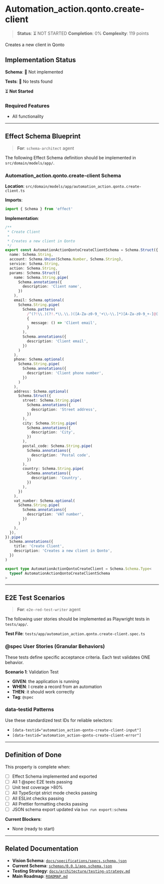 # Automation_action.qonto.create-client

> **Status**: ⏳ NOT STARTED
> **Completion**: 0%
> **Complexity**: 119 points

Creates a new client in Qonto

## Implementation Status

**Schema**: 🔴 Not implemented

**Tests**: 🔴 No tests found

⏳ **Not Started**

### Required Features

- All functionality

---

## Effect Schema Blueprint

> **For**: `schema-architect` agent

The following Effect Schema definition should be implemented in `src/domain/models/app/`.

### Automation_action.qonto.create-client Schema

**Location**: `src/domain/models/app/automation_action.qonto.create-client.ts`

**Imports**:

```typescript
import { Schema } from 'effect'
```

**Implementation**:

```typescript
/**
 * Create Client
 *
 * Creates a new client in Qonto
 */
export const AutomationActionQontoCreateClientSchema = Schema.Struct({
  name: Schema.String,
  account: Schema.Union(Schema.Number, Schema.String),
  service: Schema.String,
  action: Schema.String,
  params: Schema.Struct({
    name: Schema.String.pipe(
      Schema.annotations({
        description: 'Client name',
      })
    ),
    email: Schema.optional(
      Schema.String.pipe(
        Schema.pattern(
          /^(?!\\.)(?!.*\\.\\.)([A-Za-z0-9_'+\\-\\.]*)[A-Za-z0-9_+-]@([A-Za-z0-9][A-Za-z0-9\\-]*\\.)+[A-Za-z]{2,}$/,
          {
            message: () => 'Client email',
          }
        ),
        Schema.annotations({
          description: 'Client email',
        })
      )
    ),
    phone: Schema.optional(
      Schema.String.pipe(
        Schema.annotations({
          description: 'Client phone number',
        })
      )
    ),
    address: Schema.optional(
      Schema.Struct({
        street: Schema.String.pipe(
          Schema.annotations({
            description: 'Street address',
          })
        ),
        city: Schema.String.pipe(
          Schema.annotations({
            description: 'City',
          })
        ),
        postal_code: Schema.String.pipe(
          Schema.annotations({
            description: 'Postal code',
          })
        ),
        country: Schema.String.pipe(
          Schema.annotations({
            description: 'Country',
          })
        ),
      })
    ),
    vat_number: Schema.optional(
      Schema.String.pipe(
        Schema.annotations({
          description: 'VAT number',
        })
      )
    ),
  }),
}).pipe(
  Schema.annotations({
    title: 'Create Client',
    description: 'Creates a new client in Qonto',
  })
)

export type AutomationActionQontoCreateClient = Schema.Schema.Type<
  typeof AutomationActionQontoCreateClientSchema
>
```

---

## E2E Test Scenarios

> **For**: `e2e-red-test-writer` agent

The following user stories should be implemented as Playwright tests in `tests/app/`.

**Test File**: `tests/app/automation_action.qonto.create-client.spec.ts`

### @spec User Stories (Granular Behaviors)

These tests define specific acceptance criteria. Each test validates ONE behavior.

**Scenario 1**: Validation Test

- **GIVEN**: the application is running
- **WHEN**: I create a record from an automation
- **THEN**: it should work correctly
- **Tag**: `@spec`

### data-testid Patterns

Use these standardized test IDs for reliable selectors:

- `[data-testid="automation_action-qonto-create-client-input"]`
- `[data-testid="automation_action-qonto-create-client-error"]`

---

## Definition of Done

This property is complete when:

- [ ] Effect Schema implemented and exported
- [ ] All 1 @spec E2E tests passing
- [ ] Unit test coverage >80%
- [ ] All TypeScript strict mode checks passing
- [ ] All ESLint checks passing
- [ ] All Prettier formatting checks passing
- [ ] JSON schema export updated via `bun run export:schema`

**Current Blockers**:

- None (ready to start)

---

## Related Documentation

- **Vision Schema**: [`docs/specifications/specs.schema.json`](../specs.schema.json)
- **Current Schema**: [`schemas/0.0.1/app.schema.json`](../../schemas/0.0.1/app.schema.json)
- **Testing Strategy**: [`docs/architecture/testing-strategy.md`](../../architecture/testing-strategy.md)
- **Main Roadmap**: [`ROADMAP.md`](../../../ROADMAP.md)
